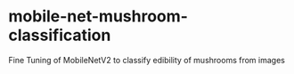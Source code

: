 # mobile-net-mushroom-classification
Fine Tuning of MobileNetV2 to classify edibility of mushrooms from images
